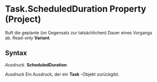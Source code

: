 
# Task.ScheduledDuration Property (Project)

Ruft die geplante (im Gegensatz zur tatsächlichen) Dauer eines Vorgangs ab. Read-only  **Variant**.


## Syntax

 _Ausdruck_. **ScheduledDuration**

 _Ausdruck_ Ein Ausdruck, der ein **Task** -Objekt zurückgibt.

